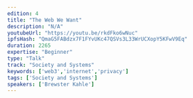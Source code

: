 ```yaml
---
edition: 4
title: "The Web We Want"
description: "N/A"
youtubeUrl: "https://youtu.be/rkdFko6wNuc"
ipfsHash: "QmaG5FABdzx7F1FYvUKc47QSVs3L33WrUCXopY5KFwV9Eq"
duration: 2265
expertise: "Beginner"
type: "Talk"
track: "Society and Systems"
keywords: ['web3','internet','privacy']
tags: ['Society and Systems']
speakers: ['Brewster Kahle']
---
```

